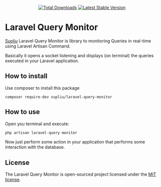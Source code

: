 <p align="center">
  <a href="https://packagist.org/packages/supliu/laravel-query-monitor"><img src="https://poser.pugx.org/supliu/laravel-query-monitor/d/total.svg" alt="Total Downloads"></a>
  <a href="https://packagist.org/packages/supliu/laravel-query-monitor"><img src="https://poser.pugx.org/supliu/laravel-query-monitor/v/stable.svg" alt="Latest Stable Version"></a>
</p>

# Laravel Query Monitor

<a href="https://supliu.com.br">Supliu</a> Laravel Query Monitor is library to monitoring Queries in real-time using Laravel Artisan Command.

Basically it opens a socket listening and displays (on terminal) the queries executed in your Laravel application.

## How to install

Use composer to install this package

```
composer require-dev supliu/laravel-query-monitor
```

## How to use

Open you terminal and execute:

```php
php artisan laravel-query-monitor
```

Now just perform some action in your application that performs some interaction with the database.

## License

The Laravel Query Monitor is open-sourced project licensed under the [MIT license](https://opensource.org/licenses/MIT).
